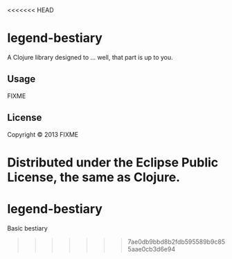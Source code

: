 <<<<<<< HEAD
# legend-bestiary

A Clojure library designed to ... well, that part is up to you.

## Usage

FIXME

## License

Copyright © 2013 FIXME

Distributed under the Eclipse Public License, the same as Clojure.
=======
legend-bestiary
===============

Basic bestiary
>>>>>>> 7ae0db9bbd8b2fdb595589b9c855aae0cb3d6e94
